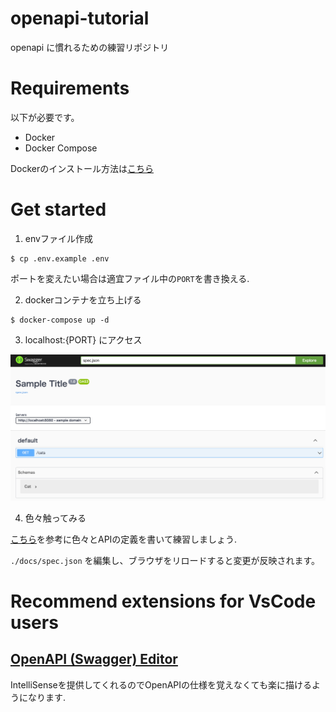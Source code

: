 # openapi-tutorial

openapi に慣れるための練習リポジトリ

# Requirements

以下が必要です。

- Docker
- Docker Compose

Dockerのインストール方法は[こちら](https://docs.docker.com/get-docker/)

# Get started

1. envファイル作成

```
$ cp .env.example .env
```
ポートを変えたい場合は適宜ファイル中の`PORT`を書き換える.

2. dockerコンテナを立ち上げる
```
$ docker-compose up -d
```

3. localhost:{PORT} にアクセス

<p align="center">
  <img alt="sample_page" src="./_assets/imgs/sample_page.png" />
</p>

4. 色々触ってみる

[こちら](https://swagger.io/specification/)を参考に色々とAPIの定義を書いて練習しましょう.

`./docs/spec.json` を編集し、ブラウザをリロードすると変更が反映されます。

# Recommend extensions for VsCode users

## [OpenAPI (Swagger) Editor](ttps://marketplace.visualstudio.com/items?itemName=42Crunch.vscode-openapi)

IntelliSenseを提供してくれるのでOpenAPIの仕様を覚えなくても楽に描けるようになります.